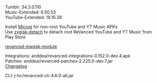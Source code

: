 Tumblr: 34.3.0.110  
Music-Extended: 6.50.53  
YouTube-Extended: 19.16.38  

Install [Microg](https://github.com/ReVanced/GmsCore/releases) for non-root YouTube and YT Music APKs  
Use [zygisk-detach](https://github.com/j-hc/zygisk-detach) to detach root ReVanced YouTube and YT Music from Play Store  

[revanced-magisk-module](https://github.com/j-hc/revanced-magisk-module)
  
Integrations: anddea/revanced-integrations-0.152.0-dev.4.apk  
Patches: anddea/revanced-patches-2.225.0-dev.7.jar  
[Changelog](https://github.com/anddea/revanced-patches/releases/tag/v2.225.0-dev.7)

CLI: j-hc/revanced-cli-4.6.0-all.jar    
